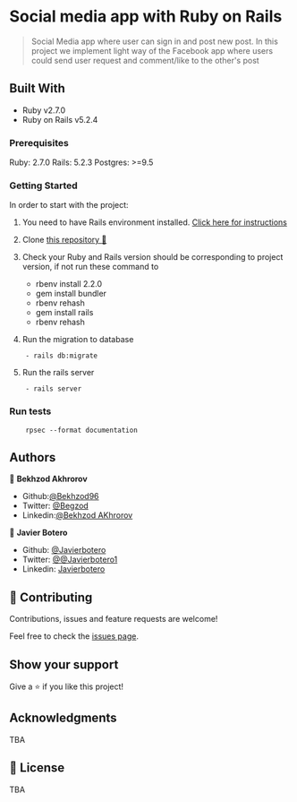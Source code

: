 # Social media app with Ruby on Rails

> Social Media app where user can sign in and post new post. In this project we implement light way of the Facebook app where users could send user request and comment/like to the other's post  

## Built With

- Ruby v2.7.0
- Ruby on Rails v5.2.4

### Prerequisites

Ruby: 2.7.0
Rails: 5.2.3
Postgres: >=9.5

### Getting Started

In order to start with the project:

1. You need to have Rails environment installed. [Click here for instructions](https://github.com/Bekhzod96/ror-social-scaffold.git)
2. Clone [this repository :blue_book:](https://github.com/Bekhzod96/ror-social-scaffold.git)
3. Check your Ruby and Rails version should be corresponding to project version, if not run these command to
    - rbenv install 2.2.0
    - gem install bundler
    - rbenv rehash
    - gem install rails
    - rbenv rehash

4. Run the migration to database

`````
    - rails db:migrate
`````

5. Run the rails server

`````
    - rails server
`````

### Run tests

```
    rpsec --format documentation
```
## Authors

👤 **Bekhzod Akhrorov**

- Github:[@Bekhzod96](https://github.com/Bekhzod96)
- Twitter: [ @Begzod](https://twitter.com/25d47e8987f740b)
- Linkedin:[@Bekhzod AKhrorov](https://www.linkedin.com/in/bekhzod-akhrorov/)


👤 **Javier Botero**

- Github: [@Javierbotero](https://github.com/javierbotero)
- Twitter: [@@Javierbotero1](https://twitter.com/JavierBotero1)
- Linkedin: [Javierbotero](https://www.linkedin.com/in/javier-botero-044686155/)

## 🤝 Contributing

Contributions, issues and feature requests are welcome!

Feel free to check the [issues page](issues/).

## Show your support

Give a ⭐️ if you like this project!

## Acknowledgments

TBA

## 📝 License

TBA

